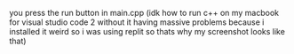 you press the run button in main.cpp
(idk how to run c++ on my macbook for visual studio code 2 without it having massive problems because i installed it weird so i was using replit so thats why my screenshot looks like that)